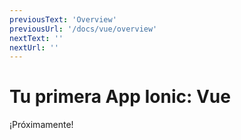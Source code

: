 ```yaml
---
previousText: 'Overview'
previousUrl: '/docs/vue/overview'
nextText: ''
nextUrl: ''
---
```


# Tu primera App Ionic: Vue

¡Próximamente!